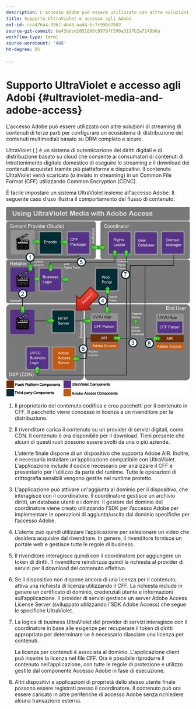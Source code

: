 ```yaml
---
description: L'accesso Adobe può essere utilizzato con altre soluzioni di streaming di contenuti di terze parti per configurare un ecosistema di distribuzione dei contenuti multimediali basato su DRM completo e sicuro.
title: Supporto UltraViolet e accesso agli Adobi
exl-id: cca476a4-1961-46d8-aad4-bc7c996d7b02
source-git-commit: be43bbbd1051886c8979ff590a3197b2a7249b6a
workflow-type: tm+mt
source-wordcount: '488'
ht-degree: 0%

---
```


# Supporto UltraViolet e accesso agli Adobi {#ultraviolet-media-and-adobe-access}

L&#39;accesso Adobe può essere utilizzato con altre soluzioni di streaming di contenuti di terze parti per configurare un ecosistema di distribuzione dei contenuti multimediali basato su DRM completo e sicuro.

UltraViolet ( [](https://www.uvvu.com/)) è un sistema di autenticazione dei diritti digitali e di distribuzione basato su cloud che consente ai consumatori di contenuti di intrattenimento digitale domestico di eseguire lo streaming e il download dei contenuti acquistati tramite più piattaforme e dispositivi. Il contenuto UltraViolet verrà scaricato (o inviato in streaming) in un Common File Format (CFF) utilizzando Common Encryption (CENC).

È facile impostare un sistema UltraViolet insieme all&#39;accesso Adobe. Il seguente caso d’uso illustra il comportamento del flusso di contenuto:

<!--<a id="fig_cxy_dc2_44"></a>-->

![](assets/AdobeUV_web.png)

1. Il proprietario del contenuto codifica e crea pacchetti per il contenuto in CFF. Il pacchetto viene concesso in licenza a un rivenditore per la distribuzione.
1. Il rivenditore carica il contenuto su un provider di servizi digitali, come CDN. Il contenuto è ora disponibile per il download. Tieni presente che alcuni di questi ruoli possono essere svolti da una o più aziende.

   L’utente finale dispone di un dispositivo che supporta Adobe AIR. Inoltre, è necessario installare un&#39;applicazione compatibile con UltraViolet. L&#39;applicazione include il codice necessario per analizzare il CFF e presentarlo per l&#39;utilizzo da parte del runtime. Tutte le operazioni di crittografia sensibili vengono gestite nel runtime protetto.
1. L&#39;applicazione può attivare un&#39;aggiunta al dominio per il dispositivo, che interagisce con il coordinatore. Il coordinatore gestisce un archivio diritti, un database utenti e i domini. Il gestore del dominio del coordinatore viene creato utilizzando l’SDK per l’accesso Adobe per implementare le operazioni di aggiunta/uscita dal dominio specifiche per l’accesso Adobe.
1. L’utente può quindi utilizzare l’applicazione per selezionare un video che desidera acquisire dal rivenditore. In genere, il rivenditore fornisce un portale web e gestisce tutte le regole di business.
1. Il rivenditore interagisce quindi con il coordinatore per aggiungere un token di diritti. Il rivenditore reindirizza quindi la richiesta al provider di servizi per il download del contenuto effettivo.
1. Se il dispositivo non dispone ancora di una licenza per il contenuto, attiva una richiesta di licenza utilizzando il CFF. La richiesta include in genere un certificato di dominio, credenziali utente e informazioni sull’applicazione. Il provider di servizi gestisce un server Adobe Access License Server (sviluppato utilizzando l&#39;SDK Adobe Access) che segue le specifiche UltraViolet.
1. La logica di business UltraViolet del provider di servizi interagisce con il coordinatore in base alle esigenze per recuperare il token di diritti appropriato per determinare se è necessario rilasciare una licenza per contenuti.

   La licenza per contenuti è associata al dominio. L&#39;applicazione client può inserire la licenza nel file CFF. Ora è possibile riprodurre il contenuto nell’applicazione, con tutte le regole di protezione e utilizzo gestite dal componente Accesso Adobe in fase di esecuzione.
1. Altri dispositivi e applicazioni di proprietà dello stesso utente finale possono essere registrati presso il coordinatore. Il contenuto può ora essere caricato in altre periferiche di accesso Adobe senza richiedere alcuna transazione esterna.
